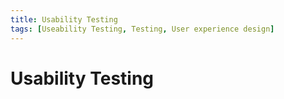 ```yaml
---
title: Usability Testing
tags: [Useability Testing, Testing, User experience design]
---
```


# Usability Testing
